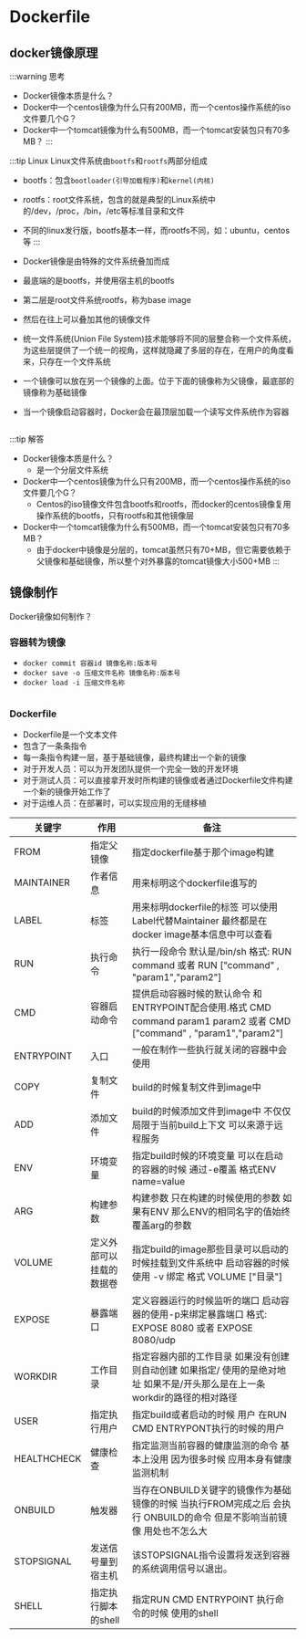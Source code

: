 # Dockerfile


## docker镜像原理

:::warning 思考
- Docker镜像本质是什么？
- Docker中一个centos镜像为什么只有200MB，而一个centos操作系统的iso文件要几个G？
- Docker中一个tomcat镜像为什么有500MB，而一个tomcat安装包只有70多MB？
:::

:::tip Linux
Linux文件系统由`bootfs`和`rootfs`两部分组成
- bootfs：包含`bootloader(引导加载程序)`和`kernel(内核)`
- rootfs：root文件系统，包含的就是典型的Linux系统中的/dev，/proc，/bin，/etc等标准目录和文件
- 不同的linux发行版，bootfs基本一样，而rootfs不同，如：ubuntu，centos等
:::

- Docker镜像是由特殊的文件系统叠加而成
- 最底端的是bootfs，并使用宿主机的bootfs
- 第二层是root文件系统rootfs，称为base image
- 然后在往上可以叠加其他的镜像文件
- 统一文件系统(Union File System)技术能够将不同的层整合称一个文件系统，为这些层提供了一个统一的视角，这样就隐藏了多层的存在，在用户的角度看来，只存在一个文件系统
- 一个镜像可以放在另一个镜像的上面。位于下面的镜像称为父镜像，最底部的镜像称为基础镜像
- 当一个镜像启动容器时，Docker会在最顶层加载一个读写文件系统作为容器

<img :src="$withBase('/docker-image.png')">

:::tip 解答
- Docker镜像本质是什么？
  - 是一个分层文件系统
- Docker中一个centos镜像为什么只有200MB，而一个centos操作系统的iso文件要几个G？
  - Centos的iso镜像文件包含bootfs和rootfs，而docker的centos镜像复用操作系统的bootfs，只有rootfs和其他镜像层
- Docker中一个tomcat镜像为什么有500MB，而一个tomcat安装包只有70多MB？
  - 由于docker中镜像是分层的，tomcat虽然只有70+MB，但它需要依赖于父镜像和基础镜像，所以整个对外暴露的tomcat镜像大小500+MB
:::


## 镜像制作

Docker镜像如何制作？
### 容器转为镜像
  - `docker commit 容器id 镜像名称:版本号`
  - `docker save -o 压缩文件名称 镜像名称:版本号`
  - `docker load -i 压缩文件名称`

<img :src="$withBase('/docker-image2.png')">

### Dockerfile

- Dockerfile是一个文本文件
- 包含了一条条指令
- 每一条指令构建一层，基于基础镜像，最终构建出一个新的镜像
- 对于开发人员：可以为开发团队提供一个完全一致的开发环境
- 对于测试人员：可以直接拿开发时所构建的镜像或者通过Dockerfile文件构建一个新的镜像开始工作了
- 对于运维人员：在部署时，可以实现应用的无缝移植

| 关键字      | 作用                     | 备注                                                         |
| ----------- | ------------------------ | ------------------------------------------------------------ |
| FROM        | 指定父镜像               | 指定dockerfile基于那个image构建                              |
| MAINTAINER  | 作者信息                 | 用来标明这个dockerfile谁写的                                 |
| LABEL       | 标签                     | 用来标明dockerfile的标签 可以使用Label代替Maintainer 最终都是在docker image基本信息中可以查看 |
| RUN         | 执行命令                 | 执行一段命令 默认是/bin/sh 格式: RUN command 或者 RUN ["command" , "param1","param2"] |
| CMD         | 容器启动命令             | 提供启动容器时候的默认命令 和ENTRYPOINT配合使用.格式 CMD command param1 param2 或者 CMD ["command" , "param1","param2"] |
| ENTRYPOINT  | 入口                     | 一般在制作一些执行就关闭的容器中会使用                       |
| COPY        | 复制文件                 | build的时候复制文件到image中                                 |
| ADD         | 添加文件                 | build的时候添加文件到image中 不仅仅局限于当前build上下文 可以来源于远程服务 |
| ENV         | 环境变量                 | 指定build时候的环境变量 可以在启动的容器的时候 通过-e覆盖 格式ENV name=value |
| ARG         | 构建参数                 | 构建参数 只在构建的时候使用的参数 如果有ENV 那么ENV的相同名字的值始终覆盖arg的参数 |
| VOLUME      | 定义外部可以挂载的数据卷 | 指定build的image那些目录可以启动的时候挂载到文件系统中 启动容器的时候使用 -v 绑定 格式 VOLUME ["目录"] |
| EXPOSE      | 暴露端口                 | 定义容器运行的时候监听的端口 启动容器的使用-p来绑定暴露端口 格式: EXPOSE 8080 或者 EXPOSE 8080/udp |
| WORKDIR     | 工作目录                 | 指定容器内部的工作目录 如果没有创建则自动创建 如果指定/ 使用的是绝对地址 如果不是/开头那么是在上一条workdir的路径的相对路径 |
| USER        | 指定执行用户             | 指定build或者启动的时候 用户 在RUN CMD ENTRYPONT执行的时候的用户 |
| HEALTHCHECK | 健康检查                 | 指定监测当前容器的健康监测的命令 基本上没用 因为很多时候 应用本身有健康监测机制 |
| ONBUILD     | 触发器                   | 当存在ONBUILD关键字的镜像作为基础镜像的时候 当执行FROM完成之后 会执行 ONBUILD的命令 但是不影响当前镜像 用处也不怎么大 |
| STOPSIGNAL  | 发送信号量到宿主机       | 该STOPSIGNAL指令设置将发送到容器的系统调用信号以退出。       |
| SHELL       | 指定执行脚本的shell      | 指定RUN CMD ENTRYPOINT 执行命令的时候 使用的shell            |
